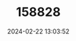 ---
title: "158828"
category: "Phyllocycla malkini"
draft: false
date: 2024-02-22 13:03:52
languages:
  English: ["Malkin's Forceptail"]
---